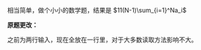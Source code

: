 <!-- date and tags in the next two lines
2017-05-04 23:09:23 +0800
numbers
-->

相当简单，做个小小的数学题，结果是 $11(N-1)\sum_{i=1}^Na_i$

**原题更改：**

之前为两行输入，现在全放在一行里，对于大多数读取方法影响不大。
